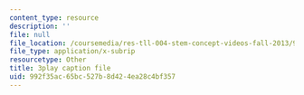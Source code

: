 ```yaml
---
content_type: resource
description: ''
file: null
file_location: /coursemedia/res-tll-004-stem-concept-videos-fall-2013/992f35ac65bc527b8d424ea28c4bf357_NkV27ApZ0h4.vtt
file_type: application/x-subrip
resourcetype: Other
title: 3play caption file
uid: 992f35ac-65bc-527b-8d42-4ea28c4bf357
---
```


